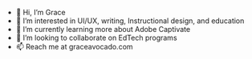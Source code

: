 - 👋 Hi, I’m Grace
- 👀 I’m interested in UI/UX, writing, Instructional design, and education
- 🌱 I’m currently learning more about Adobe Captivate
- 💞️ I’m looking to collaborate on EdTech programs
- 📫 Reach me at graceavocado.com

<!---
grle/grle is a ✨ special ✨ repository because its `README.md` (this file) appears on your GitHub profile.
You can click the Preview link to take a look at your changes.
--->
